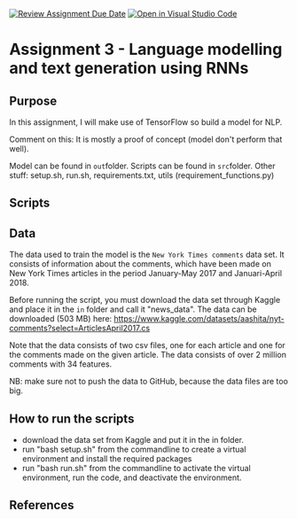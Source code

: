 [![Review Assignment Due Date](https://classroom.github.com/assets/deadline-readme-button-8d59dc4de5201274e310e4c54b9627a8934c3b88527886e3b421487c677d23eb.svg)](https://classroom.github.com/a/5f7lMH9Y)
[![Open in Visual Studio Code](https://classroom.github.com/assets/open-in-vscode-c66648af7eb3fe8bc4f294546bfd86ef473780cde1dea487d3c4ff354943c9ae.svg)](https://classroom.github.com/online_ide?assignment_repo_id=10586695&assignment_repo_type=AssignmentRepo)
# Assignment 3 - Language modelling and text generation using RNNs

## Purpose
In this assignment, I will make use of TensorFlow so build a model for NLP. 

Comment on this: It is mostly a proof of concept (model don't perform that well).

Model can be found in ```out```folder. 
Scripts can be found in ```src```folder. 
Other stuff: setup.sh, run.sh, requirements.txt, utils (requirement_functions.py)

## Scripts


## Data
The data used to train the model is the ```New York Times comments```  data set. It consists of information about the comments, which have been made on New York Times articles in the period January-May 2017 and Januari-April 2018. 

Before running the script, you must download the data set through Kaggle and place it in the ```in``` folder and call it "news_data". The data can be downloaded (503 MB) here: https://www.kaggle.com/datasets/aashita/nyt-comments?select=ArticlesApril2017.cs

Note that the data consists of two csv files, one for each article and one for the comments made on the given article. The data consists of over 2 million comments with 34 features.

NB: make sure not to push the data to GitHub, because the data files are too big. 

## How to run the scripts
- download the data set from Kaggle and put it in the in folder.
- run "bash setup.sh" from the commandline to create a virtual environment and install the required packages
- run "bash run.sh" from the commandline to activate the virtual environment, run the code, and deactivate the environment. 

## References